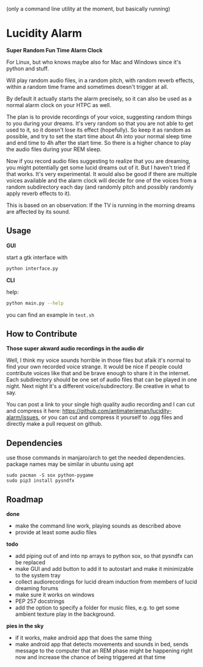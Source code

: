 (only a command line utility at the moment, but basically running)

# Lucidity Alarm
**Super Random Fun Time Alarm Clock**

For Linux, but who knows maybe also for Mac and Windows since it's python and stuff.

Will play random audio files, in a random pitch, with random reverb effects,
within a random time frame and sometimes doesn't trigger at all.

By default it actually starts the alarm precisely, so it can also be
used as a normal alarm clock on your HTPC as well.

The plan is to provide recordings of your voice, suggesting random things to you
during your dreams. It's very random so that you are not able to get used to it,
so it doesn't lose its effect (hopefully). So keep it as random as possible, and try to set
the start time about 4h into your normal sleep time and end time to 4h after the
start time. So there is a higher chance to play the audio files during your REM sleep.

Now if you record audio files suggesting to realize that you are dreaming, you might
potentially get some lucid dreams out of it. But I haven't tried if that works. It's
very experimental. It would also be good if there are multiple voices available and
the alarm clock will decide for one of the voices from a random subdirectory each day
(and randomly pitch and possibly randomly apply reverb effects to it).

This is based on an observation: If the TV is running in the morning
dreams are affected by its sound.

## Usage

**GUI**

start a gtk interface with

```bash
python interface.py
```

**CLI**

help:

```bash
python main.py --help
```

you can find an example in `test.sh`

## How to Contribute

**Those super akward audio recordings in the audio dir**

Well, I think my voice sounds horrible in those files but afaik it's normal to find your
own recorded voice strange. It would be nice if people could contribute voices like that and be brave
enough to share it in the internet. Each subdirectory should be one set of audio
files that can be played in one night. Next night it's a different voice/subdirectory.
Be creative in what to say.

You can post a link to your single high quality audio recording and I can
cut and compress it here: https://github.com/antimaterieman/lucidity-alarm/issues,
or you can cut and compress it yourself to .ogg files and directly make a pull request on github.

## Dependencies

use those commands in manjaro/arch to get the needed dependencies. package names may be similar in ubuntu using apt

```
sudo pacman -S sox python-pygame
sudo pip3 install pysndfx
```

## Roadmap

**done**
- make the command line work, playing sounds as described above
- provide at least some audio files

**todo**
- add piping out of and into np arrays to python sox, so that pysndfx can be replaced
- make GUI and add button to add it to autostart and make it minimizable to the system tray
- collect audiorecordings for lucid dream induction from members of lucid dreaming forums
- make sure it works on windows
- PEP 257 docstrings
- add the option to specify a folder for music files, e.g. to get some ambient texture play in the background.

**pies in the sky**
- if it works, make android app that does the same thing
- make android app that detects movements and sounds in bed, sends message to the computer that
an REM phase might be happening right now and increase the chance of being triggered at that time

